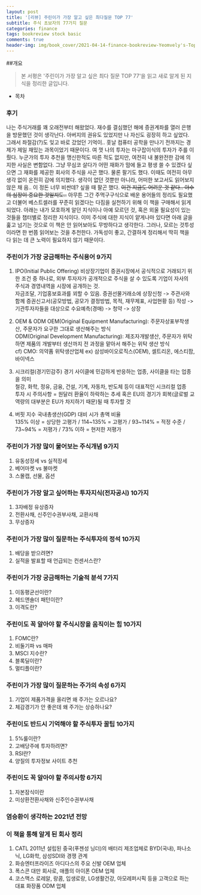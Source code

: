 ```yaml
---
layout: post
title: '[리뷰] 주린이가 가장 알고 싶은 최다질문 TOP 77'
subtitle: 주식 초보자의 77가지 질문
categories: finance
tags: bookreview stock basic
comments: true
header-img: img/book_cover/2021-04-14-finance-bookreview-Yeomvely's-Top-77-Questions.png
---
```


##개요
> 본 서평은 '주린이가 가장 알고 싶은 최다 질문 TOP 77'을 읽고 새로 알게 된 지식을 정리한 글입니다.

- 목차

### 후기
나는 주식거래를 꽤 오래전부터 해왔었다. 재수를 결심했던 해에 증권계좌를 열러 은행을 방문했던 것이 생각난다.
아버지의 권유도 있었지만 나 자신도 굉장히 하고 싶었다. 그래서 좌절감(?)도 잊고 바로 갔었던 기억이..
훗날 컴퓨터 공학을 만나기 전까지는 경제가 제일 재밌는 과목이었기 때문이다.
여 껏 나의 투자는 마구잡이식의 투자가 주를 이뤘다. 누군가의 투자 추천을 맹신한적도 따른 적도 없지만, 여전히
내 불완전한 감에 의지한 사실은 변함없다. 그냥 무심코 살다가 어떤 재화가 맘에 들고 평생 쓸 수 있겠다 싶으면
그 재화를 제공한 회사의 주식을 사곤 했다. 물론 팔기도 했다. 이때도 여전히 아무 생각 없이 온전히 감에 의지했다.
생각이 없던 것뿐만 아니라, 어떠한 보고서도 읽어보지 않은 채 음.. 이 정돈 너무 비싼데? 싶을 때 팔곤 했다.
~~이건 지금도 어려운 것 같다.. 야수의 심장이 중요한 것일지도..~~ 아무튼 그간 주먹구구식으로 배운 용어들의 정리도 필요했고
더불어 베스트셀러를 꾸준히 읽겠다는 다짐을 실천하기 위해 이 책을 구매해서 읽게 되었다.
아래는 내가 모호하게 알던 지식이나 아예 모르던 것, 혹은 외울 필요성이 있는 것들을 챕터별로 정리한 지식이다. 이미 주식에 대한 지식이 얕게나마 있다면 아래 글을 훑고 넘기는 것으로 이 책은 안 읽어보아도 무방하다고 생각한다. 그러나, 모르는 것투성이라면 한 번쯤 읽어보는 것을 추천한다. 가독성이 좋고, 간결하게 정리해서 딱히 책을 다 읽는 데 큰 노력이 필요하지 않기 때문이다.

### 주린이가 가장 궁금해하는 **주식용어** 9가지
1. IPO(Initial Public Offering)
비상장기업이 증권시장에서 공식적으로 거래되기 위한 조건 중 하나로, 외부 투자자가 공개적으로 주식을 살 수 있도록 기업이 자사의 주식과 경영내역을 시장에 공개하는 것.  
자금조달, 기업홍보효과를 꾀할 수 있음.
증권선물거래소에 상장신청 -> 주관사와 함께 증권신고서(공모방법, 공모가 결정방법, 목적, 재무제표, 사업현황 등) 작성 -> 기관투자자들을 대상으로 수요예측(경매) -> 청약 -> 상장  

2. OEM & ODM
OEM(Original Equipment Manufacturing): 주문자상표부착생산, 주문자가 요구한 그대로 생산해주는 방식  
ODM(Original Development Manufacturing):  제조자개발생산, 주문자가 위탁하면 제품의 개발부터 생산까지 전 과정을 맡아서 해주는 위탁 생산 방식  
cf) CMO: 의약품 위탁생산업체 ex) 삼성바이오로직스(OEM), 셀트리온, 에스티팜, 바이넥스  

3. 시크리컬(경기민감주)
경기 사이클에 민감하게 반응하는 업종, 사이클을 타는 업종을 의미  
철강, 화학, 정유, 금융, 건설, 기계, 자동차, 반도체 등이 대표적인 시크리컬 업종  
투자 시 주의사항 = 원달러 환율이 하락하는 추세 혹은 EU의 경기가 회복(글로벌 교역량의 대부분은 EU가 차지하기 때문)될 때 투자할 것

4. 버핏 지수
국내총생산(GDP) 대비 시가 총액 비율  
135% 이상 = 상당한 고평가 / 114~135% = 고평가 / 93~114% = 적정 수준 / 73~94% = 저평가 / 73% 이하 = 현저한 저평가    

### 주린이가 가장 많이 물어보는 **주식개념** 9가지
1. 유동성장세 vs 실적장세
2. 베어마켓 vs 불마켓
3. 스몰캡, 선물, 옵션

### 주린이가 가장 알고 싶어하는 **투자지식(전자공시)** 10가지
1. 3자배정 유상증자
2. 전환사채, 신주인수권부사채, 교환사채
3. 무상증자

### 주린이가 가장 많이 질문하는 **주식투자의 정석** 10가지
1. 배당을 받으려면?
2. 실적을 발표할 때 언급되는 컨센서스란?

### 주린이가 가장 궁금해하는 **기술적 분석** 7가지
1. 이동평균선이란?
2. 헤드앤숄더 패턴이란?
3. 이격도란?

### 주린이도 꼭 알아야 할 **주식시장을 움직이는 힘** 10가지
1. FOMC란?
2. 비둘기파 vs 매파
3. MSCI 지수란?
4. 블록딜이란?
5. 멀티플이란?

### 주린이가 가장 많이 질문하는 **주가의 속성** 6가지
1. 기업이 제품가격을 올리면 왜 주가는 오르나요?
2. 체감경기가 안 좋은데 왜 주가는 상승하나요?

### 주린이도 반드시 기억해야 할 **주식투자 꿀팁** 10가지
1. 5%룰이란?
2. 고배당주에 투자하려면?
3. RSI란?
4. 양질의 투자정보 사이트 추천

### 주린이도 꼭 알아야 할 **주의사항** 6가지
1. 자본잠식이란
2. 미상환전환사채와 신주인수권부사채

### 염승환이 생각하는 2021년 전망

### 이 책을 통해 알게 된 회사 정리
1. CATL
2011년 설립된 중국(푸젠성 닝더)의 배터리 제조업체로 BYD(국내), 파나소닉, LG화학, 삼성SDI와 경쟁 관계
2. 화승엔터프라이즈
아디다스의 주요 신발 OEM 업체
3. 폭스콘
대만 회사로, 애플의 아이폰 OEM 업체
4. 코스맥스
로레알, 랑콤, 입생로랑, LG생활건강, 아모레퍼시픽 등을 고객으로 하는 대표 화장품 ODM 업체
